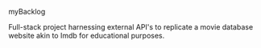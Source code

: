 myBacklog

Full-stack project harnessing external API's to replicate a movie database website akin to Imdb for educational purposes.
